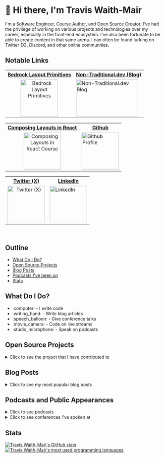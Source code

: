 <h1>👋 Hi there, I'm Travis Waith-Mair</h1>
<p>
  I'm a <a href="https://github.com/Jarvis1010">Software Engineer</a>, <a href="https://www.newline.co/courses/composing-layouts-in-react">Course Author</a>, and <a href="https://github.com/Bedrock-Layouts/Bedrock">Open Source Creator.</a> I've had the privilege of working on various projects and technologies over my career, especially in the front-end ecosystem.  I've also been fortunate to be able to create content in that same arena. I can often be found lurking on Twitter (X), Discord, and other online communities.
</p>

## Notable Links

<table align="center">
  <tr>
    <th align="center" >
      <a href="https://www.bedrock-layout.dev/"><b>Bedrock Layout Primitives</b></a>
    </th>
   <th align="center" >
      <a href="https://non-traditional.dev/"><b>Non-Traditional.dev</b> (Blog)</a>
    </th>
  </tr>
  <td align="center">
    <a href="https://www.bedrock-layout.dev/"><img
      src="https://avatars.githubusercontent.com/u/62414217?s=200&v=4"
      height="120"
      width="120"
      alt='Bedrock Layout Primitives'
    /></a>
  </td>
  <td>
    <a href="https://non-traditional.dev/"><img
      src="https://cdn.hashnode.com/res/hashnode/image/upload/v1638999422358/CLDVOiWyE.png?w=200&h=120&fit=crop&crop=entropy&auto=compress,format&format=webp"
      height="120"
      width="200"
      alt='Non-Traditional.dev Blog'
    /></a>
  </td>
  <tr></tr>
</table>

<table align="center">
  <tr>
    <th align="center">
      <a href="https://www.newline.co/courses/composing-layouts-in-react"><b>Composing Layouts in React</b></a>
    </th>
   <th align="center">
      <a href="https://github.com/Jarvis1010"><b>Github</b></a>
    </th>
  </tr>
  <td align="center">
    <a href="https://www.newline.co/courses/composing-layouts-in-react"><img
      src="https://pbs.twimg.com/profile_images/1423362656090603530/Pz3XNCiH_400x400.png"
      height="120"
      width="120"
      alt='Composing Layouts in React Course'
    /></a>
  </td>
  <td>
    <a href="https://github.com/Jarvis1010"><img
      src="https://pbs.twimg.com/profile_images/1633247750010830848/8zfRrYjA_400x400.png"
      height="120"
      width="120"
      alt='Github Profile'
    /></a>
  </td>
  <tr></tr>
</table>

<table align="center">
  <tr>
    <th align="center">
      <a href="https://twitter.com/travisWaithMair"><b>Twitter (X)</b></a>
    </th>
   <th align="center">
      <a href="https://www.linkedin.com/in/travis-mair/"><b>LinkedIn</b></a>
    </th>
  </tr>
  <td align="center">
    <a href="https://twitter.com/travisWaithMair"><img
      src="https://avatars.githubusercontent.com/u/50278?s=200&v=4"
      height="120"
      width="120"
      alt='Twitter (X)'
    /></a>
  </td>
  <td>
    <a href="https://www.linkedin.com/in/travis-mair/"><img
      src="https://avatars.githubusercontent.com/u/357098?s=200&v=4"
      height="120"
      width="120"
      alt='LinkedIn'
    /></a>
  </td>
  <tr></tr>
</table>

<br />

<h2>Outline</h2>

<ul>
  <li><a href="#what-do-i-do">What Do I Do?</a></li>
  <li><a href="#open-source-projects">Open Source Projects</a></li>
  <li><a href="#blog-posts">Blog Posts</a></li>
  <li><a href="#podcasts-and-public-appearances">Podcasts I've been on</a></li>
  <li><a href="#stats">Stats</a></li>
</ul>

<h2>What Do I Do?</h2>

<ul>
  <li>:computer: - I write code</li>
  <li>:writing_hand: - Write blog articles</li>
  <li>:speech_balloon: - Give conference talks</li>
  <li>:movie_camera: - Code on live streams</li>
  <li>:studio_microphone: - Speak on podcasts</li>
</ul>

## Open Source Projects

<details>
  <summary>Click to see the project that I have contributed to</summary>
  <br />

- [Bedrock Layout Primitives](https://github.com/Bedrock-Layouts/Bedrock)
- [Solid Styled Components](https://github.com/solidjs/solid-styled-components)
- [storybook](https://github.com/storybookjs/storybook)
- [react-ui](https://github.com/reach/reach-ui)

</details>

## Blog Posts

<details>
  <summary>Click to see my most popular blog posts</summary>
  <br />

- [An Intro to Solid.js for React Developers](https://non-traditional.dev/an-intro-to-solidjs-for-react-developers)
- [80% Cleaner JavaScript Code Using Optional Chaining and Nullish Coalescing](https://non-traditional.dev/80-cleaner-javascript-code-using-optional-chaining-and-nullish-coalescing-3fb1d1df3867)
- [Stop Writing Reusable React Components](https://non-traditional.dev/stop-writing-reusable-react-components-bd649cba2700)
- [Map, Filter, Reduce: The Holy Trinity of Array Methods](https://non-traditional.dev/map-filter-reduce-the-holy-trinity-of-array-methods-16ce3bdb69e2)
- [More Popular posts](https://non-traditional.dev/top-posts)

</details>

## Podcasts and Public Appearances

<details>
  <summary>Click to see podcasts</summary>
  <br />

- [React Round Up ep 156](https://reactroundup.com/composing-layouts-for-react-ft-travis-waith-mair-rru-156)
- [React Round Up ep 191](https://topenddevs.com/podcasts/react-round-up/episodes/bedrock-layout-with-travis-waith-mair-rru-191)
- [FSJam Podcast ep 54](https://fsjam.org/episodes/episode-54-bedrock-layout-with-travis-waith-mair)
- [PodRocket Season 2](https://youtu.be/_JuLIGeXsxI?t=31341)
- [Jam Stack Radio ep 121](https://www.heavybit.com/library/podcasts/jamstack-radio/ep-120-bedrock-layout-primitives-with-travis-waith-mair-of-plex)

</details>

<details>
  <summary>Click to see conferences I've spoken at</summary>
  <br />

- [Utah JS Conf](https://www.youtube.com/watch?v=oKxrD57rwRc)
- [React India](https://youtu.be/_JuLIGeXsxI?t=31341)
- [Intro to Solid.js](Conf42)
- [React Summit 2022](https://portal.gitnation.org/contents/how-to-achieve-layout-composition-in-react)

</details>

## Stats

[![Travis Waith-Mair's GitHub
stats](https://github-readme-stats-git-masterrstaa-rickstaa.vercel.app/api?username=Jarvis1010&theme=tokyonight)](https://github.com/anuraghazra/github-readme-stats)
[![Travis Waith-Mair's most used programming
languages](https://github-readme-stats-git-masterrstaa-rickstaa.vercel.app/api/top-langs/?username=jarvis1010&layout=compact&theme=tokyonight)](https://github.com/anuraghazra/github-readme-stats)
